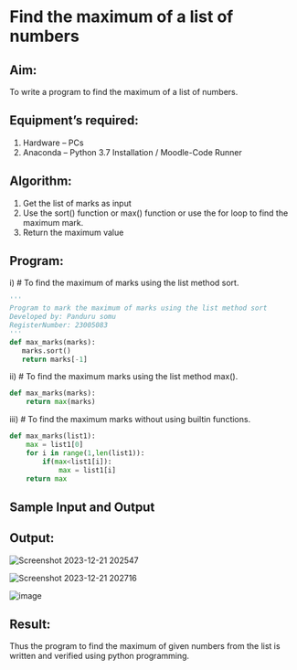 # Find the maximum of a list of numbers
## Aim:
To write a program to find the maximum of a list of numbers.
## Equipment’s required:
1.	Hardware – PCs
2.	Anaconda – Python 3.7 Installation / Moodle-Code Runner
## Algorithm:
1.	Get the list of marks as input
2.	Use the sort() function or max() function or use the for loop to find the maximum mark.
3.	Return the maximum value
## Program:

i)	# To find the maximum of marks using the list method sort.
```Python
''' 
Program to mark the maximum of marks using the list method sort
Developed by: Panduru somu 
RegisterNumber: 23005083
'''
def max_marks(marks):
   marks.sort()
   return marks[-1]
```

ii)	# To find the maximum marks using the list method max().
```Python
def max_marks(marks):
    return max(marks)
```

iii) # To find the maximum marks without using builtin functions.
```Python
def max_marks(list1):
    max = list1[0]
    for i in range(1,len(list1)):
        if(max<list1[i]):
            max = list1[i]
    return max
```
## Sample Input and Output
## Output:

![Screenshot 2023-12-21 202547](https://github.com/Pandurusomu/FindMaximum/assets/148988619/7673cd7f-7abb-4711-ad73-3d08241fd254)

![Screenshot 2023-12-21 202716](https://github.com/Pandurusomu/FindMaximum/assets/148988619/57c06954-699e-4936-a036-025bd239fb82)


![image](https://github.com/Pandurusomu/FindMaximum/assets/148988619/cb44efb3-c7c0-4f4a-a830-180646f70ae8)



## Result:
Thus the program to find the maximum of given numbers from the list is written and verified using python programming.
